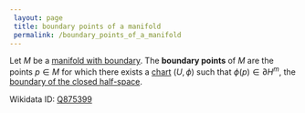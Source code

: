 ```yaml
---
 layout: page
 title: boundary points of a manifold
 permalink: /boundary_points_of_a_manifold
---
```

Let $M$ be a [manifold with boundary](https://defsmath.github.io/DefsMath/topological_m-dimensional_manifold_with_boundary). The **boundary points** of $M$ are the points $p\in M$ for which there exists a [chart](https://defsmath.github.io/DefsMath/chart) $(U,\phi)$ such that $\phi(p) \in \partial H^m$, the [boundary of the closed half-space](https://defsmath.github.io/DefsMath/boundary_of_the_closed_half-space).


Wikidata ID: [Q875399](https://www.wikidata.org/wiki/Q875399)
